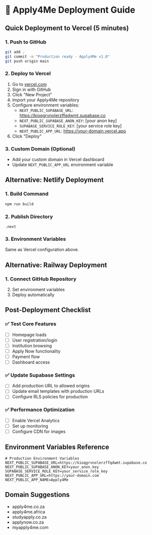 # 🚀 Apply4Me Deployment Guide

## Quick Deployment to Vercel (5 minutes)

### 1. Push to GitHub
```bash
git add .
git commit -m "Production ready - Apply4Me v1.0"
git push origin main
```

### 2. Deploy to Vercel
1. Go to [vercel.com](https://vercel.com)
2. Sign in with GitHub
3. Click "New Project"
4. Import your Apply4Me repository
5. Configure environment variables:
   - `NEXT_PUBLIC_SUPABASE_URL`: https://kioqgrvnolerzffqdwmt.supabase.co
   - `NEXT_PUBLIC_SUPABASE_ANON_KEY`: [your anon key]
   - `SUPABASE_SERVICE_ROLE_KEY`: [your service role key]
   - `NEXT_PUBLIC_APP_URL`: https://your-domain.vercel.app
6. Click "Deploy"

### 3. Custom Domain (Optional)
- Add your custom domain in Vercel dashboard
- Update `NEXT_PUBLIC_APP_URL` environment variable

## Alternative: Netlify Deployment

### 1. Build Command
```bash
npm run build
```

### 2. Publish Directory
```
.next
```

### 3. Environment Variables
Same as Vercel configuration above.

## Alternative: Railway Deployment

### 1. Connect GitHub Repository
2. Set environment variables
3. Deploy automatically

## Post-Deployment Checklist

### ✅ Test Core Features
- [ ] Homepage loads
- [ ] User registration/login
- [ ] Institution browsing
- [ ] Apply Now functionality
- [ ] Payment flow
- [ ] Dashboard access

### ✅ Update Supabase Settings
- [ ] Add production URL to allowed origins
- [ ] Update email templates with production URLs
- [ ] Configure RLS policies for production

### ✅ Performance Optimization
- [ ] Enable Vercel Analytics
- [ ] Set up monitoring
- [ ] Configure CDN for images

## Environment Variables Reference

```env
# Production Environment Variables
NEXT_PUBLIC_SUPABASE_URL=https://kioqgrvnolerzffqdwmt.supabase.co
NEXT_PUBLIC_SUPABASE_ANON_KEY=your_anon_key
SUPABASE_SERVICE_ROLE_KEY=your_service_role_key
NEXT_PUBLIC_APP_URL=https://your-domain.com
NEXT_PUBLIC_APP_NAME=Apply4Me
```

## Domain Suggestions
- apply4me.co.za
- apply4me.africa
- studyapply.co.za
- applynow.co.za
- myapply4me.com

